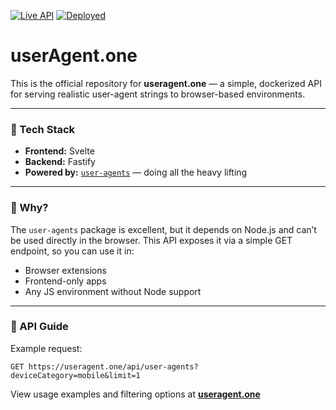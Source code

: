 [![Live API](https://img.shields.io/badge/API-live-brightgreen)](https://useragent.one)
[![Deployed](https://img.shields.io/badge/status-deployed-blue)](https://useragent.one)

# userAgent.one

This is the official repository for **useragent.one** — a simple, dockerized API for serving realistic user-agent strings to browser-based environments.

---

### 🔧 Tech Stack

- **Frontend:** Svelte
- **Backend:** Fastify
- **Powered by:** [`user-agents`](https://www.npmjs.com/package/user-agents) — doing all the heavy lifting

---

### 🚀 Why?

The `user-agents` package is excellent, but it depends on Node.js and can’t be used directly in the browser. This API exposes it via a simple GET endpoint, so you can use it in:

- Browser extensions
- Frontend-only apps
- Any JS environment without Node support

---

### 📘 API Guide

Example request:
```text
GET https://useragent.one/api/user-agents?deviceCategory=mobile&limit=1
```

View usage examples and filtering options at [**useragent.one**](https://useragent.one)
